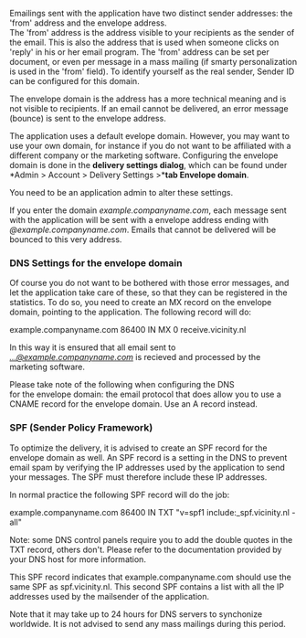 Emailings sent with the application have two distinct sender addresses:
the 'from' address and the envelope address.\
 The 'from' address is the address visible to your recipients as the
sender of the email. This is also the address that is used when someone
clicks on 'reply' in his or her email program. The 'from' address can be
set per document, or even per message in a mass mailing (if smarty
personalization is used in the 'from' field). To identify yourself as
the real sender, Sender ID can be configured for this domain.

The envelope domain is the address has a more technical meaning and is
not visible to recipients. If an email cannot be delivered, an error
message (bounce) is sent to the envelope address.

The application uses a default evelope domain. However, you may want to
use your own domain, for instance if you do not want to be affiliated
with a different company or the marketing software. Configuring the
envelope domain is done in the **delivery settings dialog**, which can
be found under \*Admin \> Account \> Delivery Settings \>\***tab
Envelope domain**.

You need to be an application admin to alter these settings.

If you enter the domain *example.companyname.com*, each message sent
with the application will be sent with a envelope address ending with
*@example.companyname.com*. Emails that cannot be delivered will be
bounced to this very address.

### DNS Settings for the envelope domain

Of course you do not want to be bothered with those error messages, and
let the application take care of these, so that they can be registered
in the statistics. To do so, you need to create an MX record on the
envelope domain, pointing to the application. The following record will
do:

example.companyname.com 86400 IN MX 0 receive.vicinity.nl

In this way it is ensured that all email sent to
*...@example.companyname.com* is recieved and processed by the marketing
software.

Please take note of the following when configuring the DNS
for the envelope domain: the email protocol that does allow you to use a
CNAME record for the envelope domain. Use an A record instead.

### SPF (Sender Policy Framework)

To optimize the delivery, it is advised to create an SPF record for the
envelope domain as well. An SPF record is a setting in the DNS to
prevent email spam by verifying the IP addresses used by the application
to send your messages. The SPF must therefore include these IP
addresses.

In normal practice the following SPF record will do the job:

example.companyname.com 86400 IN TXT "v=spf1 include:\_spf.vicinity.nl
-all"

Note: some DNS control panels require you to add the double quotes in
the TXT record, others don't. Please refer to the documentation provided
by your DNS host for more information.

This SPF record indicates that example.companyname.com should use the
same SPF as spf.vicinity.nl. This second SPF contains a list with all
the IP addresses used by the mailsender of the application.

Note that it may take up to 24 hours for DNS servers to synchonize
worldwide. It is not advised to send any mass mailings during this
period.
